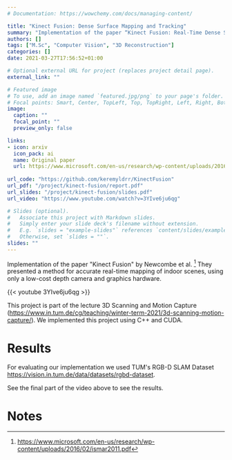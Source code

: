 ```yaml
---
# Documentation: https://wowchemy.com/docs/managing-content/

title: "Kinect Fusion: Dense Surface Mapping and Tracking"
summary: "Implementation of the paper “Kinect Fusion: Real-Time Dense Surface Mapping and Tracking”"
authors: []
tags: ["M.Sc", "Computer Vision", "3D Reconstruction"]
categories: []
date: 2021-03-27T17:56:52+01:00

# Optional external URL for project (replaces project detail page).
external_link: ""

# Featured image
# To use, add an image named `featured.jpg/png` to your page's folder.
# Focal points: Smart, Center, TopLeft, Top, TopRight, Left, Right, BottomLeft, Bottom, BottomRight.
image:
  caption: ""
  focal_point: ""
  preview_only: false

links:
- icon: arxiv
  icon_pack: ai
  name: Original paper
  url: https://www.microsoft.com/en-us/research/wp-content/uploads/2016/02/kinectfusion-uist-comp.pdf
  
url_code: "https://github.com/keremyldrr/KinectFusion"
url_pdf: "/project/kinect-fusion/report.pdf"
url_slides: "/project/kinect-fusion/slides.pdf"
url_video: "https://www.youtube.com/watch?v=3YIve6ju6qg"

# Slides (optional).
#   Associate this project with Markdown slides.
#   Simply enter your slide deck's filename without extension.
#   E.g. `slides = "example-slides"` references `content/slides/example-slides.md`.
#   Otherwise, set `slides = ""`.
slides: ""
---
```


Implementation of the paper "Kinect Fusion" by Newcombe et al. [^1]  They presented a method for accurate real-time mapping of indoor scenes, using only a low-cost depth camera and graphics hardware.

{{< youtube 3YIve6ju6qg >}}

This project is part of the lecture 3D Scanning and Motion Capture (https://www.in.tum.de/cg/teaching/winter-term-2021/3d-scanning-motion-capture/). We implemented this project using C++ and CUDA.

# Results

For evaluating our implementation we used TUM's RGB-D SLAM Dataset
https://vision.in.tum.de/data/datasets/rgbd-dataset.

See the final part of the video above to see the results.

# Notes

[^1]: https://www.microsoft.com/en-us/research/wp-content/uploads/2016/02/ismar2011.pdf

<!-- {{< figure src="sidebyside.png" caption="A caption" numbered="true" >}} -->
<!-- {{< figure src="snap.png" caption="A caption" numbered="true" >}} -->
<!-- {{< figure src="pipeline.svg" caption="A caption" numbered="true" >}} -->


